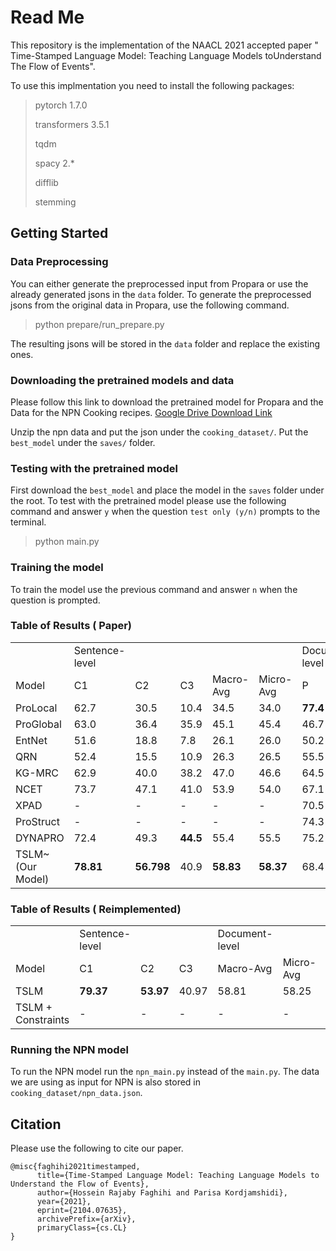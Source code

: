 # Read Me
This repository is the implementation of the NAACL 2021 accepted paper " Time-Stamped Language Model: Teaching Language Models toUnderstand The Flow of Events".

To use this implmentation you need to install the following packages:

> pytorch 1.7.0
> 
> transformers 3.5.1
> 
> tqdm
> 
> spacy 2.*
> 
> difflib
> 
> stemming

## Getting Started
### Data Preprocessing
You can either generate the preprocessed input from Propara or use the already generated jsons in the `data` folder.
To generate the preprocessed jsons from the original data in Propara, use the following command.

> python prepare/run_prepare.py

The resulting jsons will be stored in the `data` folder and replace the existing ones.

### Downloading the pretrained models and data
Please follow this link to download the pretrained model for Propara and the Data for the NPN Cooking recipes.
[Google Drive Download Link](https://drive.google.com/drive/folders/1gw0E2R81NgcCZwsahmAH--5rJp56sSVZ?usp=sharing)

Unzip the npn data and put the json under the `cooking_dataset/`.
Put the `best_model` under the `saves/` folder.
### Testing with the pretrained model
First download the `best_model` and place the model in the `saves` folder under the root.
To test with the pretrained model please use the following command and answer `y` when the question `test only (y/n)` prompts to the terminal.

> python main.py

### Training the model
To train the model use the previous command and answer `n` when the question is prompted.

### Table of Results ( Paper)
 
|                                        |                 |                  |                |                 |                 |                |                |                |
|----------------------------------------|-----------------|------------------|----------------|-----------------|-----------------|----------------|----------------|----------------|
|                                        | Sentence-level  |                  |                |                 |                 | Document-level |                |                |
| Model                                  | C1              | C2               | C3             | Macro-Avg       | Micro-Avg       | P              | R              | F1             |
| ProLocal | 62.7            | 30.5             | 10.4           | 34.5            | 34.0            | **77.4**    | 22.9           | 35.3           |
| ProGlobal  | 63.0            | 36.4             | 35.9           | 45.1            | 45.4            | 46.7           | 52.4           | 49.4           |
| EntNet    | 51.6            | 18.8             | 7.8            | 26.1            | 26.0            | 50.2           | 33.5           | 40.2           |
| QRN            | 52.4            | 15.5             | 10.9           | 26.3            | 26.5            | 55.5           | 31.3           | 40.0           |
| KG-MRC       | 62.9            | 40.0             | 38.2           | 47.0            | 46.6            | 64.5           | 50.7           | 56.8           |
| NCET        | 73.7            | 47.1             | 41.0           | 53.9            | 54.0            | 67.1           | 58.5           | 62.5           |
| XPAD      | \-              | \-               | \-             | \-              | \-              | 70.5           | 45.3           | 55.2           |
| ProStruct | \-              | \-               | \-             | \-              | \-              | 74.3           | 43.0           | 54.5           |
| DYNAPRO   | 72.4            | 49.3             | **44.5** | 55.4            | 55.5            | 75.2           | 58.0           | 65.5           |
| TSLM\~(Our Model)                      | **78.81** | **56.798** | 40.9           | **58.83** | **58.37** | 68.4 | **68.9** | **68.6** |


### Table of Results ( Reimplemented)
|                                        |                 |                  |                |               |                |                |                |                |
|----------------------------------------|----------------|-----------------|-----------------|----------------|----------------|----------------|----------------|----------------|
|                                        | Sentence-level  |              |                 | Document-level |                |                |
| Model                                  | C1              | C2               | C3     | Macro-Avg     | Micro-Avg     | P              | R              | F1             |
| TSLM  | **79.37** | **53.97** | 40.97       | 58.81        | 58.25           | 67.9 | 67.2 | 67.6 |
| TSLM + Constraints | - | - | -    | -  | -        | **68.3** | **68.8** | **68.5** |

### Running the NPN model
To run the NPN model run the `npn_main.py` instead of the `main.py`. 
The data we are using as input for NPN is also stored in `cooking_dataset/npn_data.json`.

## Citation
Please use the following to cite our paper.

```
@misc{faghihi2021timestamped,
      title={Time-Stamped Language Model: Teaching Language Models to Understand the Flow of Events}, 
      author={Hossein Rajaby Faghihi and Parisa Kordjamshidi},
      year={2021},
      eprint={2104.07635},
      archivePrefix={arXiv},
      primaryClass={cs.CL}
}
```

